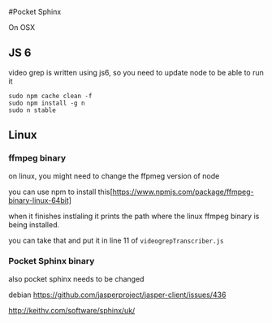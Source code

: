 #Pocket Sphinx

On OSX

## JS 6 
video grep is written using js6, so you need to update node to be able to run it

```
sudo npm cache clean -f
sudo npm install -g n
sudo n stable
```


## Linux 
### ffmpeg binary
on linux, you might need to change the ffpmeg version of node

you can use npm to install this[https://www.npmjs.com/package/ffmpeg-binary-linux-64bit]

when it finishes instlaling it prints the path where the linux ffmpeg binary is being installed.

you can take that and put it in line 11 of `videogrepTranscriber.js`

### Pocket Sphinx binary
also pocket sphinx needs to be changed 



debian
https://github.com/jasperproject/jasper-client/issues/436 


http://keithv.com/software/sphinx/uk/


<!-- # CMU Sphinx

## CMU SPhinx Aligner
cmusphinx-alignment-example
https://github.com/JoshData/cmusphinx-alignment-example

https://github.com/cmusphinx/sphinx4/blob/master/sphinx4-samples/src/main/java/edu/cmu/sphinx/demo/aligner/AlignerDemo.java


## Speaker Diarization

https://github.com/cmusphinx/sphinx4/blob/master/sphinx4-samples/src/main/java/edu/cmu/sphinx/demo/speakerid/SpeakerIdentificationDemo.java 


## Transcriber

https://github.com/cmusphinx/sphinx4/blob/master/sphinx4-samples/src/main/java/edu/cmu/sphinx/demo/transcriber/TranscriberDemo.java -->